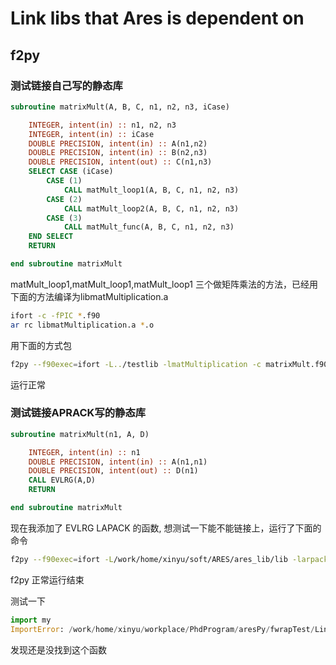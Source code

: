 # Link libs that Ares is dependent on

## f2py

### 测试链接自己写的静态库

```fortran
subroutine matrixMult(A, B, C, n1, n2, n3, iCase)

    INTEGER, intent(in) :: n1, n2, n3
    INTEGER, intent(in) :: iCase
    DOUBLE PRECISION, intent(in) :: A(n1,n2)
    DOUBLE PRECISION, intent(in) :: B(n2,n3)
    DOUBLE PRECISION, intent(out) :: C(n1,n3)
    SELECT CASE (iCase)
        CASE (1)
            CALL matMult_loop1(A, B, C, n1, n2, n3)
        CASE (2)
            CALL matMult_loop2(A, B, C, n1, n2, n3)
        CASE (3)
            CALL matMult_func(A, B, C, n1, n2, n3)
    END SELECT
    RETURN

end subroutine matrixMult
```

matMult_loop1,matMult_loop1,matMult_loop1 三个做矩阵乘法的方法，已经用下面的方法编译为libmatMultiplication.a

```bash
ifort -c -fPIC *.f90
ar rc libmatMultiplication.a *.o
```

用下面的方式包

```bash
f2py --f90exec=ifort -L../testlib -lmatMultiplication -c matrixMult.f90 -m matrixMult
```

运行正常

### 测试链接APRACK写的静态库

```fortran
subroutine matrixMult(n1, A, D)

    INTEGER, intent(in) :: n1
    DOUBLE PRECISION, intent(in) :: A(n1,n1)
    DOUBLE PRECISION, intent(out) :: D(n1)
    CALL EVLRG(A,D)
    RETURN

end subroutine matrixMult
```

现在我添加了 EVLRG LAPACK 的函数, 想测试一下能不能链接上，运行了下面的命令

```bash
f2py --f90exec=ifort -L/work/home/xinyu/soft/ARES/ares_lib/lib -larpack_ifort -lxcf90 -lxc -c my.f90 -m my
```

f2py 正常运行结束

测试一下

```python
import my
ImportError: /work/home/xinyu/workplace/PhdProgram/aresPy/fwrapTest/LinkAresLib/my.cpython-38-x86_64-linux-gnu.so: undefined symbol: evlrg_
```

发现还是没找到这个函数
